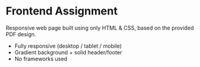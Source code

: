 # Frontend Assignment

Responsive web page built using only HTML & CSS, based on the provided PDF design.

- Fully responsive (desktop / tablet / mobile)
- Gradient background + solid header/footer
- No frameworks used
